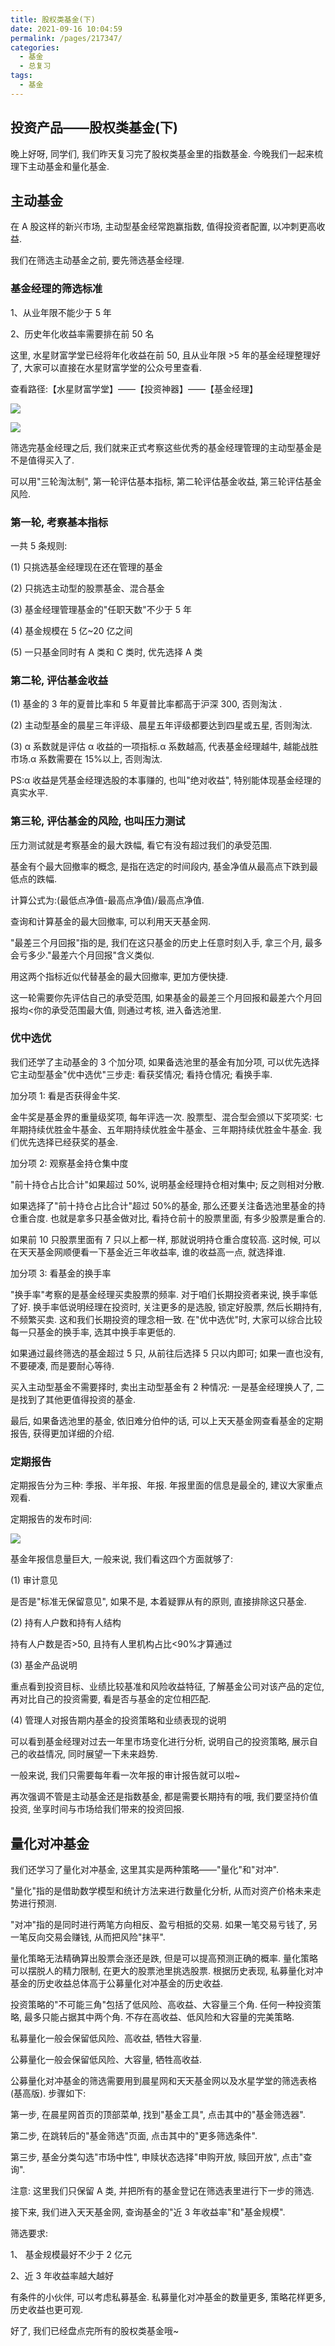 ```yaml
---
title: 股权类基金(下)
date: 2021-09-16 10:04:59
permalink: /pages/217347/
categories:
  - 基金
  - 总复习
tags:
  - 基金
---
```


## 投资产品——股权类基金(下)

晚上好呀, 同学们, 我们昨天复习完了股权类基金里的指数基金. 今晚我们一起来梳理下主动基金和量化基金.

## 主动基金

在 A 股这样的新兴市场, 主动型基金经常跑赢指数, 值得投资者配置, 以冲刺更高收益.

我们在筛选主动基金之前, 要先筛选基金经理.

### 基金经理的筛选标准

1、从业年限不能少于 5 年

2、历史年化收益率需要排在前 50 名

这里, 水星财富学堂已经将年化收益在前 50, 且从业年限 >5 年的基金经理整理好了, 大家可以直接在水星财富学堂的公众号里查看.

查看路径:【水星财富学堂】——【投资神器】——【基金经理】

![](../../.vuepress/public/img/fund/605.jpg)

![](../../.vuepress/public/img/fund/606.jpg)

筛选完基金经理之后, 我们就来正式考察这些优秀的基金经理管理的主动型基金是不是值得买入了.

可以用"三轮淘汰制", 第一轮评估基本指标, 第二轮评估基金收益, 第三轮评估基金风险.

### 第一轮, 考察基本指标

一共 5 条规则:

(1) 只挑选基金经理现在还在管理的基金

(2) 只挑选主动型的股票基金、混合基金

(3) 基金经理管理基金的"任职天数"不少于 5 年

(4) 基金规模在 5 亿~20 亿之间

(5) 一只基金同时有 A 类和 C 类时, 优先选择 A 类

### 第二轮, 评估基金收益

(1) 基金的 3 年的夏普比率和 5 年夏普比率都高于沪深 300, 否则淘汰 .

(2) 主动型基金的晨星三年评级、晨星五年评级都要达到四星或五星, 否则淘汰.

(3) α 系数就是评估 α 收益的一项指标.α 系数越高, 代表基金经理越牛, 越能战胜市场.α 系数需要在 15%以上, 否则淘汰.

PS:α 收益是凭基金经理选股的本事赚的, 也叫"绝对收益", 特别能体现基金经理的真实水平.

### 第三轮, 评估基金的风险, 也叫压力测试

压力测试就是考察基金的最大跌幅, 看它有没有超过我们的承受范围.

基金有个最大回撤率的概念, 是指在选定的时间段内, 基金净值从最高点下跌到最低点的跌幅.

计算公式为:(最低点净值-最高点净值)/最高点净值.

查询和计算基金的最大回撤率, 可以利用天天基金网.

"最差三个月回报"指的是, 我们在这只基金的历史上任意时刻入手, 拿三个月, 最多会亏多少."最差六个月回报"含义类似.

用这两个指标近似代替基金的最大回撤率, 更加方便快捷.

这一轮需要你先评估自己的承受范围, 如果基金的最差三个月回报和最差六个月回报均<你的承受范围最大值, 则通过考核, 进入备选池里.

### 优中选优

我们还学了主动基金的 3 个加分项, 如果备选池里的基金有加分项, 可以优先选择它主动型基金"优中选优"三步走: 看获奖情况; 看持仓情况; 看换手率.

加分项 1: 看是否获得金牛奖.

金牛奖是基金界的重量级奖项, 每年评选一次. 股票型、混合型会颁以下奖项奖: 七年期持续优胜金牛基金、五年期持续优胜金牛基金、三年期持续优胜金牛基金. 我们优先选择已经获奖的基金.

加分项 2: 观察基金持仓集中度

"前十持仓占比合计"如果超过 50%, 说明基金经理持仓相对集中; 反之则相对分散.

如果选择了"前十持仓占比合计"超过 50%的基金, 那么还要关注备选池里基金的持仓重合度. 也就是拿多只基金做对比, 看持仓前十的股票里面, 有多少股票是重合的.

如果前 10 只股票里面有 7 只以上都一样, 那就说明持仓重合度较高. 这时候, 可以在天天基金网顺便看一下基金近三年收益率, 谁的收益高一点, 就选择谁.

加分项 3: 看基金的换手率

"换手率"考察的是基金经理买卖股票的频率. 对于咱们长期投资者来说, 换手率低了好. 换手率低说明经理在投资时, 关注更多的是选股, 锁定好股票, 然后长期持有, 不频繁买卖. 这和我们长期投资的理念相一致. 在"优中选优"时, 大家可以综合比较每一只基金的换手率, 选其中换手率更低的.

如果通过最终筛选的基金超过 5 只, 从前往后选择 5 只以内即可; 如果一直也没有, 不要硬凑, 而是要耐心等待.

买入主动型基金不需要择时, 卖出主动型基金有 2 种情况: 一是基金经理换人了, 二是找到了其他更值得投资的基金.

最后, 如果备选池里的基金, 依旧难分伯仲的话, 可以上天天基金网查看基金的定期报告, 获得更加详细的介绍.

### 定期报告

定期报告分为三种: 季报、半年报、年报. 年报里面的信息是最全的, 建议大家重点观看.

定期报告的发布时间:

![](../../.vuepress/public/img/fund/411.jpg)

基金年报信息量巨大, 一般来说, 我们看这四个方面就够了:

(1) 审计意见

是否是"标准无保留意见", 如果不是, 本着疑罪从有的原则, 直接排除这只基金.

(2) 持有人户数和持有人结构

持有人户数是否>50, 且持有人里机构占比<90%才算通过

(3) 基金产品说明

重点看到投资目标、业绩比较基准和风险收益特征, 了解基金公司对该产品的定位, 再对比自己的投资需要, 看是否与基金的定位相匹配.

(4) 管理人对报告期内基金的投资策略和业绩表现的说明

可以看到基金经理对过去一年里市场变化进行分析, 说明自己的投资策略, 展示自己的收益情况, 同时展望一下未来趋势.

一般来说, 我们只需要每年看一次年报的审计报告就可以啦~

再次强调不管是主动基金还是指数基金, 都是需要长期持有的哦, 我们要坚持价值投资, 坐享时间与市场给我们带来的投资回报.

## 量化对冲基金

我们还学习了量化对冲基金, 这里其实是两种策略——"量化"和"对冲".

"量化"指的是借助数学模型和统计方法来进行数量化分析, 从而对资产价格未来走势进行预测.

"对冲"指的是同时进行两笔方向相反、盈亏相抵的交易. 如果一笔交易亏钱了, 另一笔反向交易会赚钱, 从而把风险"抹平".

量化策略无法精确算出股票会涨还是跌, 但是可以提高预测正确的概率. 量化策略可以摆脱人的精力限制, 在更大的股票池里挑选股票. 根据历史表现, 私募量化对冲基金的历史收益总体高于公募量化对冲基金的历史收益.

投资策略的"不可能三角"包括了低风险、高收益、大容量三个角. 任何一种投资策略, 最多只能占据其中两个角. 不存在高收益、低风险和大容量的完美策略.

私募量化一般会保留低风险、高收益, 牺牲大容量.

公募量化一般会保留低风险、大容量, 牺牲高收益.

公募量化对冲基金的筛选需要用到晨星网和天天基金网以及水星学堂的筛选表格(基高版). 步骤如下:

第一步, 在晨星网首页的顶部菜单, 找到"基金工具", 点击其中的"基金筛选器".

第二步, 在跳转后的"基金筛选"页面, 点击其中的"更多筛选条件".

第三步, 基金分类勾选"市场中性", 申赎状态选择"申购开放, 赎回开放", 点击"查询".

注意: 这里我们只保留 A 类, 并把所有的基金登记在筛选表里进行下一步的筛选.

接下来, 我们进入天天基金网, 查询基金的"近 3 年收益率"和"基金规模".

筛选要求:

1、 基金规模最好不少于 2 亿元

2、近 3 年收益率越大越好

有条件的小伙伴, 可以考虑私募基金. 私募量化对冲基金的数量更多, 策略花样更多, 历史收益也更可观.

好了, 我们已经盘点完所有的股权类基金哦~
